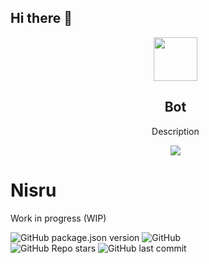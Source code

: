 ## Hi there 👋

<div class="container">
  <ul>
    <div align="center">
      <img width="70" height="70" src="https://i.imgur.com/o6ZvCUJ.png" /> 
      <h2><strong>Bot</strong></h2>
      <p align="center">Description</p>
      <a href="https://github.com/Nisru-Projects/NisruBot"><img src="https://img.shields.io/badge/Nisru-Bot-purple"/></a>
    </div>
  </ul>
</div>

# Nisru
Work in progress (WIP)
<div>
  <div>
   <img alt="GitHub package.json version" src="https://img.shields.io/github/package-json/v/eman134/nisrubot?color=9d79e0&style=for-the-badge">
   <img alt="GitHub" src="https://img.shields.io/github/license/eman134/nisrubot?color=9d79e0&style=for-the-badge">
  </div>
  <div>
   <img alt="GitHub Repo stars" src="https://img.shields.io/github/stars/eman134/nisrubot?style=social">
   <img alt="GitHub last commit" src="https://img.shields.io/github/last-commit/eman134/nisrubot?style=social">
  </div>
</div>
